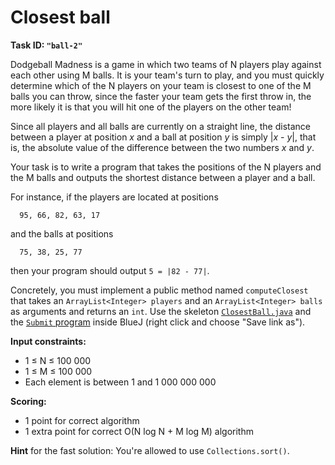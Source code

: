 Closest ball
============

**Task ID: `"ball-2"`**

Dodgeball Madness is a game in which two teams of N players play against each other
using M balls. It is your team's turn to play, and you must quickly determine
which of the N players on your team is closest to one of the M balls you can throw,
since the faster your team gets the first throw in, the more likely it is that you
will hit one of the players on the other team!

Since all players and all balls are currently on a straight line,
the distance between a player at position *x* and a ball at position *y*
is simply |*x* - *y*|, that is, the absolute value of the difference
between the two numbers *x* and *y*.

Your task is to write a program that takes the positions of the N players
and the M balls and outputs the shortest distance between a player and a ball.

For instance, if the players are located at positions
```
  95, 66, 82, 63, 17
```
and the balls at positions
```
  75, 38, 25, 77
```
then your program should output `5 = |82 - 77|`.

Concretely, you must implement a public method named
`computeClosest` that takes an `ArrayList<Integer> players`
and an `ArrayList<Integer> balls` as arguments
and returns an `int`.
Use the skeleton
<a href="https://github.com/Mortal/csaudk-submitj/raw/master/tasks/ball/ClosestBall.java">
`ClosestBall.java`</a>
and the
<a href="https://github.com/Mortal/csaudk-submitj/raw/master/Submit.java">
`Submit` program</a>
inside BlueJ (right click and choose "Save link as").

**Input constraints:**

  * 1 ≤ N ≤ 100 000
  * 1 ≤ M ≤ 100 000
  * Each element is between 1 and 1 000 000 000

**Scoring:**

  * 1 point for correct algorithm
  * 1 extra point for correct O(N log N + M log M) algorithm

**Hint** for the fast solution: You're allowed to use `Collections.sort()`.
